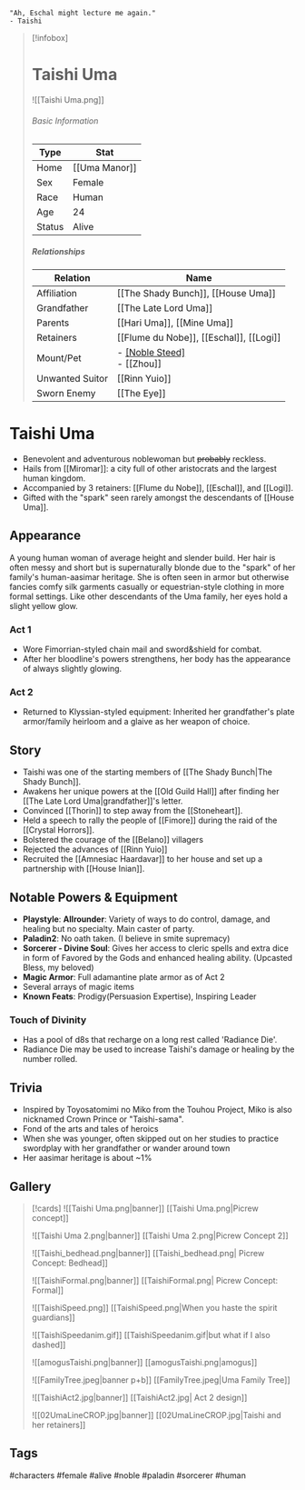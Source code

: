 	"Ah, Eschal might lecture me again."
	- Taishi
> [!infobox]
> # Taishi Uma
> ![[Taishi Uma.png]]
> ###### Basic Information
> | Type | Stat |
> | ---- | ---- |
> | Home | [[Uma Manor]] |
> | Sex | Female |
> | Race | Human |
> | Age | 24 |
> | Status | Alive |
> ##### Relationships
> | Relation|Name | 
> | ---- | ---- |
> | Affiliation |[[The Shady Bunch]], [[House Uma]]|
> |Grandfather | [[The Late Lord Uma]] | 
> | Parents|[[Hari Uma]], [[Mine Uma]]|
> |Retainers|[[Flume du Nobe]], [[Eschal]], [[Logi]] | 
> |Mount/Pet| - [[Noble Steed]](former) <br>- [[Zhou]] |
> | Unwanted Suitor |[[Rinn Yuio]]|
> |Sworn Enemy|[[The Eye]]|

# Taishi Uma
- Benevolent and adventurous noblewoman but ~~probably~~ reckless.
- Hails from [[Miromar]]: a city full of other aristocrats and the largest human kingdom.
- Accompanied by 3 retainers: [[Flume du Nobe]], [[Eschal]], and [[Logi]].
- Gifted with the "spark" seen rarely amongst the descendants of [[House Uma]].

## Appearance
A young human woman of average height and slender build. Her hair is often messy and short but is supernaturally blonde due to the "spark" of her family's human-aasimar heritage. She is often seen in armor but otherwise fancies comfy silk garments casually or equestrian-style clothing in more formal settings. Like other descendants of the Uma family, her eyes hold a slight yellow glow.

### Act 1
- Wore Fimorrian-styled chain mail and sword&shield for combat.
- After her bloodline's powers strengthens, her body has the appearance of always slightly glowing.
### Act 2
- Returned to Klyssian-styled equipment: Inherited her grandfather's plate armor/family heirloom and a glaive as her weapon of choice.

## Story
- Taishi was one of the starting members of [[The Shady Bunch|The Shady Bunch]].
- Awakens her unique powers at the [[Old Guild Hall]] after finding her [[The Late Lord Uma|grandfather]]'s letter.
- Convinced [[Thorin]] to step away from the [[Stoneheart]].
- Held a speech to rally the people of [[Fimore]] during the raid of the [[Crystal Horrors]].
- Bolstered the courage of the [[Belano]] villagers
- Rejected the advances of [[Rinn Yuio]]
- Recruited the [[Amnesiac Haardavar]] to her house and set up a partnership with [[House Inian]].
## Notable Powers & Equipment
- **Playstyle**: **Allrounder**: Variety of ways to do control, damage, and healing but no specialty. Main caster of party.
- **Paladin2**: No oath taken. (I believe in smite supremacy)
- **Sorcerer - Divine Soul**: Gives her access to cleric spells and extra dice in form of Favored by the Gods and enhanced healing ability. (Upcasted Bless, my beloved)
- **Magic Armor**: Full adamantine plate armor as of Act 2
- Several arrays of magic items
- **Known Feats**: Prodigy(Persuasion Expertise), Inspiring Leader

### Touch of Divinity
- Has a pool of d8s that recharge on a long rest called 'Radiance Die'.
- Radiance Die may be used to increase Taishi's damage or healing by the number rolled.

## Trivia
- Inspired by Toyosatomimi no Miko from the Touhou Project, Miko is also nicknamed Crown Prince or  "Taishi-sama".
- Fond of the arts and tales of heroics
- When she was younger, often skipped out on her studies to practice swordplay with her grandfather or wander around town
- Her aasimar heritage is about ~1%

## Gallery
>[!cards]
>![[Taishi Uma.png|banner]]
>[[Taishi Uma.png|Picrew concept]]
>
>![[Taishi Uma 2.png|banner]]
>[[Taishi Uma 2.png|Picrew Concept 2]]
>
>![[Taishi_bedhead.png|banner]]
>[[Taishi_bedhead.png| Picrew Concept: Bedhead]]
>
>![[TaishiFormal.png|banner]]
>[[TaishiFormal.png| Picrew Concept: Formal]]
>
>![[TaishiSpeed.png]]
>[[TaishiSpeed.png|When you haste the spirit guardians]]
>
>![[TaishiSpeedanim.gif]]
>[[TaishiSpeedanim.gif|but what if I also dashed]]
>
>![[amogusTaishi.png|banner]]
>[[amogusTaishi.png|amogus]]
>
>![[FamilyTree.jpeg|banner p+b]]
>[[FamilyTree.jpeg|Uma Family Tree]]
>
>![[TaishiAct2.jpg|banner]]
>[[TaishiAct2.jpg| Act 2  design]]
>
> ![[02UmaLineCROP.jpg|banner]]
> [[02UmaLineCROP.jpg|Taishi and her retainers]]
>

## Tags
#characters #female #alive #noble #paladin #sorcerer #human
